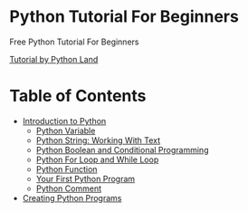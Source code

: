 # Python Tutorial For Beginners 
Free Python Tutorial For Beginners

[Tutorial by Python Land](https://python.land/python-tutorial)

Table of Contents
=================

* [Introduction to Python]()
    * [Python Variable](https://github.com/eduardo-nakamura/introduction-to-python/blob/master/001-variable.py)
    * [Python String: Working With Text](https://github.com/eduardo-nakamura/introduction-to-python/blob/master/002-strings.py)
    * [Python Boolean and Conditional Programming](https://github.com/eduardo-nakamura/introduction-to-python/blob/master/003-python-boolean-and-operators.py)
    * [Python For Loop and While Loop](https://github.com/eduardo-nakamura/introduction-to-python/blob/master/004-python-for-loop.py)
    * [Python Function](https://github.com/eduardo-nakamura/introduction-to-python/blob/master/005-functions.py)
    * [Your First Python Program](https://github.com/eduardo-nakamura/introduction-to-python/blob/master/006-your-first-program.py)
    * [Python Comment](https://github.com/eduardo-nakamura/introduction-to-python/blob/master/007-python-comment.py)
* [Creating Python Programs]()
<!-- * [](https://github.com/eduardo-nakamura/introduction-to-python/blob/master/00x-xxxx.py) -->